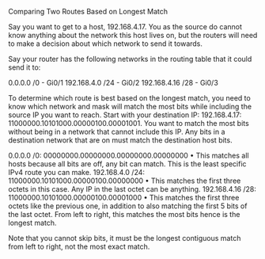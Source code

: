 Comparing Two Routes Based on Longest Match

Say you want to get to a host, 192.168.4.17. You as the source do cannot know anything about the network this host lives on, but the routers will need to make a decision about which network to send it towards.

Say your router has the following networks in the routing table that it could send it to:

0.0.0.0 /0 - Gi0/1
192.168.4.0 /24 - Gi0/2
192.168.4.16 /28 - Gi0/3

To determine which route is best based on the longest match, you need to know which network and mask will match the most bits while including the source IP you want to reach. Start with your destination IP: 192.168.4.17: 11000000.10101000.00000100.00001001. You want to match the most bits without being in a network that cannot include this IP. Any bits in a destination network that are on must match the destination host bits.

0.0.0.0 /0: 00000000.00000000.00000000.00000000
• This matches all hosts because all bits are off, any bit can match. This is the least specific IPv4 route you can make.
192.168.4.0 /24: 11000000.10101000.00000100.00000000
• This matches the first three octets in this case. Any IP in the last octet can be anything.
192.168.4.16 /28: 11000000.10101000.00000100.00001000
• This matches the first three octets like the previous one, in addition to also matching the first 5 bits of the last octet. From left to right, this matches the most bits hence is the longest match.

Note that you cannot skip bits, it must be the longest contiguous match from left to right, not the most exact match.
